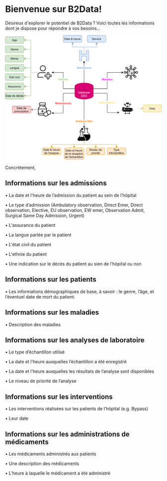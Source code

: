 # Bienvenue sur B2Data!

Désireux d'explorer le potentiel de B2Data ? Voici toutes les informations dont je dispose pour répondre à vos besoins...

![database](/public/database_schema.png)

Concrètement,

Informations sur les admissions
-------------------------------
• La date et l'heure de l’admission du patient au sein de l’hôpital

• Le type d’admission (Ambulatory observation, Direct Emer, Direct observation, Elective, EU observation, EW emer, Observation Admit, Surgical Same Day Admission, Urgent) 

• L'assurance du patient

• La langue parlée par le patient

• L'état civil du patient

• L'ethnie du patient

• Une indication sur le décès du patient au sien de l’hôpital ou non
  
Informations sur les patients
-----------------------------
• Les informations démographiques de base, à savoir : le genre, l’âge, et l’éventuel date de mort du patient.

Informations sur les maladies
----------------------------------
• Description des maladies

Informations sur les analyses de laboratoire
--------------------------------------------
• Le type d’échantillon utilisé

• La date et l'heure auxquelles l’échantillon a été enregistré

• La date et l'heure auxquelles les résultats de l’analyse sont disponibles

• Le niveau de priorité de l’analyse

Informations sur les interventions
----------------------------------
• Les interventions réalisées sur les patients de l’hôpital (e.g. Bypass)

• Leur date 

Informations sur les administrations de médicaments
---------------------------------------------------
• Les médicaments administrés aux patients

• Une description des médicaments

• L’heure à laquelle le médicament a été administré